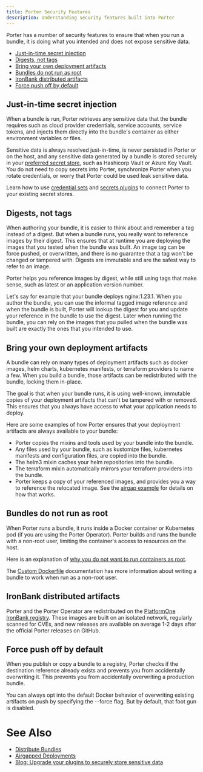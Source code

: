 ```yaml
---
title: Porter Security Features
description: Understanding security features built into Porter
---
```


Porter has a number of security features to ensure that when you run a bundle, it is doing what you intended and does not expose sensitive data.

* [Just-in-time secret injection](#just-in-time-secret-injection)
* [Digests, not tags](#digests-not-tags)
* [Bring your own deployment artifacts](#bring-your-own-deployment-artifacts)
* [Bundles do not run as root](#bundles-do-not-run-as-root)
* [IronBank distributed artifacts](#ironbank-distributed-artifacts)
* [Force push off by default](#force-push-off-by-default)

## Just-in-time secret injection

When a bundle is run, Porter retrieves any sensitive data that the bundle requires such as cloud provider credentials, service accounts, service tokens, and injects them directly into the bundle's container as either environment variables or files.

Sensitive data is always resolved just-in-time, is never persisted in Porter or on the host, and any sensitive data generated by a bundle is stored securely in your [preferred secret store](/plugins/types/#secrets), such as Hashicorp Vault or Azure Key Vault.
You do not need to copy secrets into Porter, synchronize Porter when you rotate credentials, or worry that Porter could be used leak sensitive data.

Learn how to use [credential sets] and [secrets plugins] to connect Porter to your existing secret stores.

## Digests, not tags

When authoring your bundle, it is easier to think about and remember a tag instead of a digest.
But when a bundle runs, you really want to reference images by their digest.
This ensures that at runtime you are deploying the images that you tested when the bundle was built.
An image tag can be force pushed, or overwritten, and there is no guarantee that a tag won't be changed or tampered with.
Digests are immutable and are the safest way to refer to an image.

Porter helps you reference images by digest, while still using tags that make sense, such as latest or an application version number.

Let's say for example that your bundle deploys nginx:1.23.1.
When you author the bundle, you can use the informal tagged image reference and when the bundle is built, Porter will lookup the digest for you and update your reference in the bundle to use the digest.
Later when running the bundle, you can rely on the images that you pulled when the bundle was built are exactly the ones that you intended to use.

## Bring your own deployment artifacts

A bundle can rely on many types of deployment artifacts such as docker images, helm charts, kubernetes manifests, or terraform providers to name a few.
When you build a bundle, those artifacts can be redistributed with the bundle, locking them in-place.

The goal is that when your bundle runs, it is using well-known, immutable copies of your deployment artifacts that can't be tampered with or removed.
This ensures that you always have access to what your application needs to deploy.

Here are some examples of how Porter ensures that your deployment artifacts are always available to your bundle:

* Porter copies the mixins and tools used by your bundle into the bundle.
* Any files used by your bundle, such as kustomize files, kubernetes manifests and configuration files, are copied into the bundle.
* The helm3 mixin caches your helm repositories into the bundle.
* The terraform mixin automatically mirrors your terraform providers into the bundle.
* Porter keeps a copy of your referenced images, and provides you a way to reference the relocated image. See the [airgap example](/examples/airgap/) for details on how that works.

## Bundles do not run as root

When Porter runs a bundle, it runs inside a Docker container or Kubernetes pod (if you are using the Porter Operator).
Porter builds and runs the bundle with a non-root user, limiting the container's access to resources on the host.

Here is an explanation of [why you do not want to run containers as root](https://medium.com/@mccode/processes-in-containers-should-not-run-as-root-2feae3f0df3b).

The [Custom Dockerfile](/bundle/custom-dockerfile/) documentation has more information about writing a bundle to work when run as a non-root user.

## IronBank distributed artifacts

Porter and the Porter Operator are redistributed on the [PlatformOne IronBank registry](https://p1.dso.mil/products/iron-bank).
These images are built on an isolated network, regularly scanned for CVEs, and new releases are available on average 1-2 days after the official Porter releases on GitHub.

## Force push off by default

When you publish or copy a bundle to a registry, Porter checks if the destination reference already exists and prevents you from accidentally overwriting it.
This prevents you from accidentally overwriting a production bundle.

You can always opt into the default Docker behavior of overwriting existing artifacts on push by specifying the \--force flag.
But by default, that foot gun is disabled.

# See Also

* [Distribute Bundles](/distribute-bundles/)
* [Airgapped Deployments](/references/examples/airgap/)
* [Blog: Upgrade your plugins to securely store sensitive data](/blog/persist-sensitive-data-safely/)

[credential sets]: /introduction/concepts-and-components/intro-credentials/#credential-sets
[secrets plugins]: /plugins/types/#secrets
